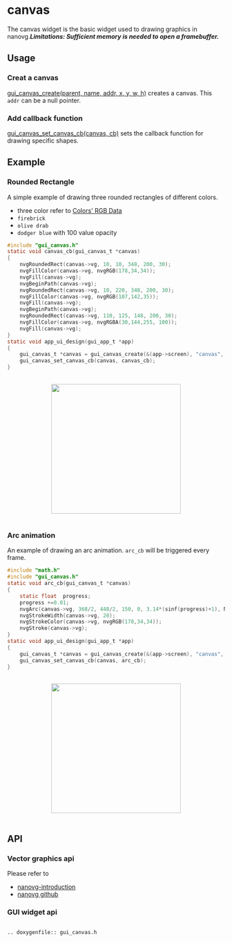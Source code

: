 # canvas

The canvas widget is the basic widget used to drawing graphics in nanovg.***Limitations: Sufficient memory is needed to open a framebuffer.***

## Usage
### Creat a canvas
[gui_canvas_create(parent, name, addr, x, y, w, h)](#api) creates a canvas. This `addr` can be a null pointer.

### Add callback function
[gui_canvas_set_canvas_cb(canvas, cb)](#api) sets the callback function for drawing specific shapes.

## Example
### Rounded Rectangle

A simple example of drawing three rounded rectangles of different colors.
- three color refer to [Colors' RGB Data](https://www.rapidtables.com/web/color/RGB_Color.html)
- ```firebrick```
- ```olive drab```
- ```dodger blue``` with 100 value opacity

```c
#include "gui_canvas.h"
static void canvas_cb(gui_canvas_t *canvas)
{
    nvgRoundedRect(canvas->vg, 10, 10, 348, 200, 30);
    nvgFillColor(canvas->vg, nvgRGB(178,34,34));
    nvgFill(canvas->vg);
    nvgBeginPath(canvas->vg);
    nvgRoundedRect(canvas->vg, 10, 220, 348, 200, 30);
    nvgFillColor(canvas->vg, nvgRGB(107,142,35));
    nvgFill(canvas->vg);
    nvgBeginPath(canvas->vg);
    nvgRoundedRect(canvas->vg, 110, 125, 148, 200, 30);
    nvgFillColor(canvas->vg, nvgRGBA(30,144,255, 100));
    nvgFill(canvas->vg);
}
static void app_ui_design(gui_app_t *app)
{
    gui_canvas_t *canvas = gui_canvas_create(&(app->screen), "canvas", 0, 0, 0, 368, 448);
    gui_canvas_set_canvas_cb(canvas, canvas_cb);
}
```
<br/>
<div style="text-align: center"><img width= "300" src="https://foruda.gitee.com/images/1698649650262539854/8b1a974f_10088396.png"></div>
<br/>

### Arc animation

An example of drawing an arc animation. ```arc_cb``` will be triggered every frame.

```c
#include "math.h"
#include "gui_canvas.h"
static void arc_cb(gui_canvas_t *canvas)
{
    static float  progress;
    progress +=0.01;
    nvgArc(canvas->vg, 368/2, 448/2, 150, 0, 3.14*(sinf(progress)+1), NVG_CCW);
    nvgStrokeWidth(canvas->vg, 20);
    nvgStrokeColor(canvas->vg, nvgRGB(178,34,34));
    nvgStroke(canvas->vg);
}
static void app_ui_design(gui_app_t *app)
{
    gui_canvas_t *canvas = gui_canvas_create(&(app->screen), "canvas", 0, 0, 0, 368, 448);
    gui_canvas_set_canvas_cb(canvas, arc_cb);
}
```
<br/>
<div style="text-align: center"><img width= "300" src="https://docs.realmcu.com/HoneyGUI/image/widgets/canvas_arc.gif"></div>
<br/>

## API
### Vector graphics api
Please refer to
- [nanovg-introduction](https://openplanet.dev/docs/tutorials/nanovg-introduction) 
- [nanovg github](https://github.com/memononen/nanovg)

### GUI widget api

```eval_rst

.. doxygenfile:: gui_canvas.h

```
